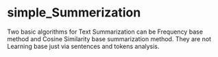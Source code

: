 # simple_Summerization
Two basic algorithms for Text Summarization can be Frequency base method and Cosine Similarity base summarization method. They are not Learning base just via sentences and tokens analysis.
